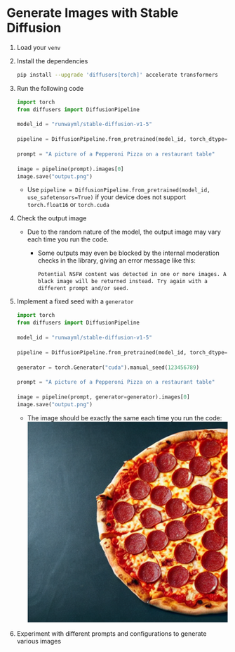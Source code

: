 # Generate Images with Stable Diffusion

1. Load your `venv`

2. Install the dependencies

   ```bash
   pip install --upgrade 'diffusers[torch]' accelerate transformers
   ```

3. Run the following code

   ```python
   import torch
   from diffusers import DiffusionPipeline

   model_id = "runwayml/stable-diffusion-v1-5"

   pipeline = DiffusionPipeline.from_pretrained(model_id, torch_dtype=torch.float16, use_safetensors=True).to("cuda")

   prompt = "A picture of a Pepperoni Pizza on a restaurant table"

   image = pipeline(prompt).images[0]
   image.save("output.png")
   ```

   - Use `pipeline = DiffusionPipeline.from_pretrained(model_id, use_safetensors=True)` if your device does not support `torch.float16` or `torch.cuda`

4. Check the output image

   - Due to the random nature of the model, the output image may vary each time you run the code.

     - Some outputs may even be blocked by the internal moderation checks in the library, giving an error message like this:

       ```text
       Potential NSFW content was detected in one or more images. A black image will be returned instead. Try again with a different prompt and/or seed.
       ```

5. Implement a fixed seed with a `generator`

   ```python
   import torch
   from diffusers import DiffusionPipeline

   model_id = "runwayml/stable-diffusion-v1-5"

   pipeline = DiffusionPipeline.from_pretrained(model_id, torch_dtype=torch.float16, use_safetensors=True).to("cuda")

   generator = torch.Generator("cuda").manual_seed(123456789)

   prompt = "A picture of a Pepperoni Pizza on a restaurant table"

   image = pipeline(prompt, generator=generator).images[0]
   image.save("output.png")
   ```

   - The image should be exactly the same each time you run the code: ![output.png](../images/output.png)

6. Experiment with different prompts and configurations to generate various images

